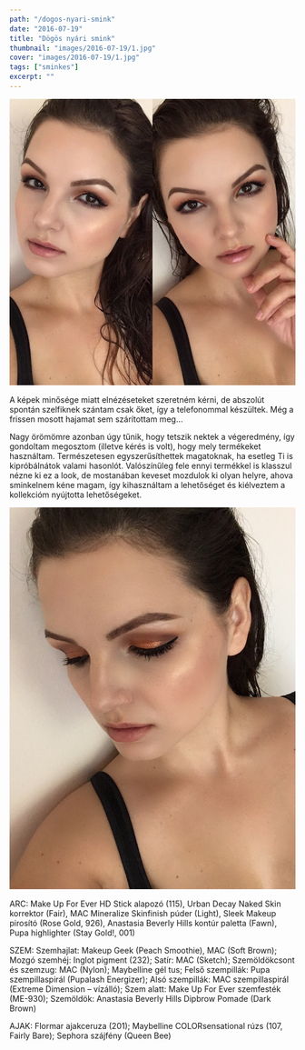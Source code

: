```yaml
---
path: "/dogos-nyari-smink"
date: "2016-07-19"
title: "Dögös nyári smink"
thumbnail: "images/2016-07-19/1.jpg"
cover: "images/2016-07-19/1.jpg"
tags: ["sminkes"]
excerpt: ""
---
```


![nyari](images/2016-07-19/1.jpg)

A képek minősége miatt elnézéseteket szeretném kérni, de abszolút spontán szelfiknek szántam csak őket, így a telefonommal készültek. Még a frissen mosott hajamat sem szárítottam meg…

Nagy örömömre azonban úgy tűnik, hogy tetszik nektek a végeredmény, így gondoltam megosztom (illetve kérés is volt), hogy mely termékeket használtam. Természetesen egyszerűsíthettek magatoknak, ha esetleg Ti is kipróbálnátok valami hasonlót. Valószínűleg fele ennyi termékkel is klasszul nézne ki ez a look, de mostanában keveset mozdulok ki olyan helyre, ahova sminkelnem kéne magam, így kihasználtam a lehetőséget és kiélveztem a kollekcióm nyújtotta lehetőségeket.

![nyari](images/2016-07-19/2.jpg)

ARC: Make Up For Ever HD Stick alapozó (115), Urban Decay Naked Skin korrektor (Fair), MAC Mineralize Skinfinish púder (Light), Sleek Makeup pirosító (Rose Gold, 926), Anastasia Beverly Hills kontúr paletta (Fawn), Pupa highlighter (Stay Gold!, 001)

SZEM: Szemhajlat: Makeup Geek (Peach Smoothie), MAC (Soft Brown); Mozgó szemhéj: Inglot pigment (232); Satír: MAC (Sketch); Szemöldökcsont és szemzug: MAC (Nylon); Maybelline gél tus; Felső szempillák: Pupa szempillaspirál (Pupalash Energizer); Alsó szempillák: MAC szempillaspirál (Extreme Dimension – vízálló); Szem alatt: Make Up For Ever szemfesték (ME-930); Szemöldök: Anastasia Beverly Hills Dipbrow Pomade (Dark Brown)

AJAK: Flormar ajakceruza (201); Maybelline COLORsensational rúzs (107, Fairly Bare); Sephora szájfény (Queen Bee)

